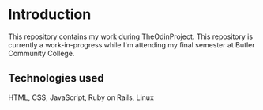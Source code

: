 # Introduction
This repository contains my work during TheOdinProject. This repository is currently a work-in-progress while I'm attending my final semester at Butler Community College.

## Technologies used
HTML, CSS, JavaScript, Ruby on Rails, Linux